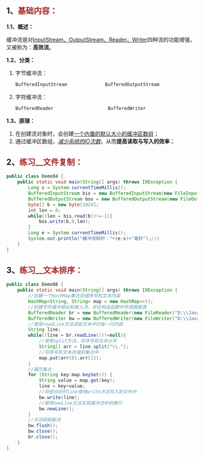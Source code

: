## 1、<span style="color:brown">基础内容：</span>

**1.1、概述：**

缓冲流是对<u>InputStream、OutputStream、Reader、Writer</u>四种流的功能增强，又被称为：**高效流**。

**1.2、分类：**

1. 字节缓冲流：

   ```scss
   BufferedInputStream              BufferedOutputStream
   ```

2. 字符缓冲流：

   ```scss
   BufferedReader                    BufferedWriter
   ```


**1.3、原理：**

1. 在创建流对象时，会创建<u>一个内置的默认大小的缓冲区数组</u>；
2. 通过缓冲区数组，<u>*减少系统的IO次数*</u>，从而**提高读取与写入的效率**；



## 2、<span style="color:brown">练习__文件复制：</span>

```java
public class Demo04 {
    public static void main(String[] args) throws IOException {
        Long s = System.currentTimeMillis();
        BufferedInputStream bis = new BufferedInputStream(new FileInputStream("D:\\JavaCode\\1.png"));
        BufferedOutputStream bos = new BufferedOutputStream(new FileOutputStream("D:\\JavaCode\\aaa\\1.png"));
        byte[] b = new byte[1024];
        int len = 0;
        while((len = bis.read(b))!=-1){
            bos.write(b,0,len);
        }
        Long e = System.currentTimeMillis();
        System.out.println("缓冲流耗时："+(e-s)+"毫秒");//2
    }
}
```



## 3、<span style="color:brown">练习__文本排序：</span>

```java
public class Demo08 {
    public static void main(String[] args) throws IOException {
        //创建一个HashMap集合存储序号和文本内容
        HashMap<String, String> map = new HashMap<>();
        //创建字符缓冲输出和输入流，并在构造函数中传递数据源
        BufferedReader br = new BufferedReader(new FileReader("D:\\JavaCode\\study_code\\start_code\\Learning\\b.txt"));
        BufferedWriter bw = new BufferedWriter(new FileWriter("D:\\JavaCode\\study_code\\start_code\\Learning\\c.txt"));
        //使用readLine方法读取文本中的每一行内容
        String line;
        while((line = br.readLine())!=null){
            //使用split方法，将序号和文本分开
            String[] arr = line.split("\\.");
            //将序号和文本存储到集合中
            map.put(arr[0],arr[1]);
        }
        //遍历集合
        for (String key:map.keySet()) {
            String value = map.get(key);
            line = key+value;
            //将组合好的line使用write方法写入到文件中
            bw.write(line);
            //使用newLine方法实现缓冲流中的换行
            bw.newLine();
        }
        //关闭和刷新流
        bw.flush();
        bw.close();
        br.close();
    }
}
```

